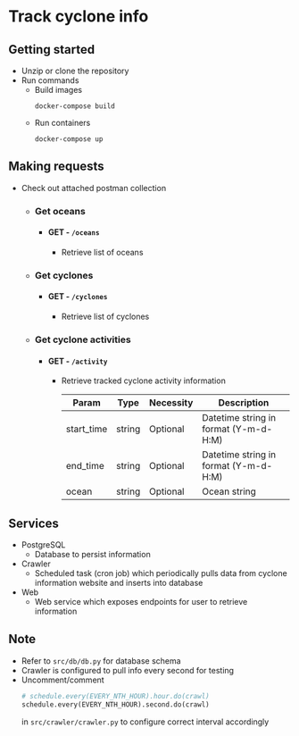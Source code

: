 # Track cyclone info

## Getting started
- Unzip or clone the repository
- Run commands
    - Build images
        ```
        docker-compose build
        ```
    - Run containers
        ```
        docker-compose up
        ```

## Making requests
- Check out attached postman collection

    - ### Get oceans
        - #### GET - `/oceans`
            - Retrieve list of oceans

    - ### Get cyclones
        - #### GET - `/cyclones`
            - Retrieve list of cyclones

    - ### Get cyclone activities
        - #### GET - `/activity`
            - Retrieve tracked cyclone activity information

                Param | Type | Necessity | Description
                --- | --- | --- | ---
                start_time | string | Optional | Datetime string in format (Y-m-d-H:M)
                end_time | string | Optional | Datetime string in format (Y-m-d-H:M)
                ocean | string | Optional | Ocean string

## Services
- PostgreSQL
    - Database to persist information
- Crawler
    - Scheduled task (cron job) which periodically pulls data from cyclone information website and inserts into database
- Web
    - Web service which exposes endpoints for user to retrieve information

## Note
- Refer to `src/db/db.py` for database schema
- Crawler is configured to pull info every second for testing
- Uncomment/comment 
    ```python
    # schedule.every(EVERY_NTH_HOUR).hour.do(crawl)
    schedule.every(EVERY_NTH_HOUR).second.do(crawl)
    ``` 
    in `src/crawler/crawler.py` to configure correct interval accordingly